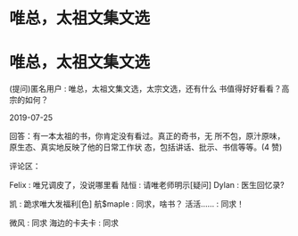 # 唯总，太祖文集文选

# 唯总，太祖文集文选

(提问)匿名用户 : 唯总，太祖文集文选，太宗文选，还有什么 书值得好好看看？高宗的如何？

2019-07-25

回答：有一本太祖的书，你肯定没有看过。真正的奇书，无 所不包，原汁原味，原生态、真实地反映了他的日常工作状 态，包括讲话、批示、书信等等。(4 赞)

评论区：

Felix : 唯兄调皮了，没说哪里看 陆恒 : 请唯老师明示[疑问] Dylan : 医生回忆录?

凯 : 跪求唯大发福利[色] 航$maple : 同求，啥书？ 活活…… : 同求！

微风 : 同求 海边的卡夫卡 : 同求
